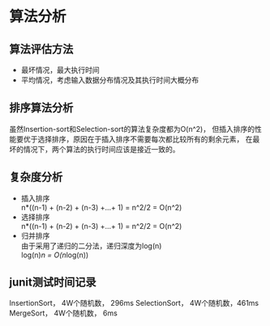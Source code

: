 算法分析
==================

算法评估方法
-------------
+ 最坏情况，最大执行时间
+ 平均情况，考虑输入数据分布情况及其执行时间大概分布

排序算法分析
------
虽然Insertion-sort和Selection-sort的算法复杂度都为O(n^2)，
但插入排序的性能要优于选择排序，原因在于插入排序不需要每次都比较所有的剩余元素，
在最坏的情况下，两个算法的执行时间应该是接近一致的。

复杂度分析
-----
+ 插入排序  
n*((n-1) + (n-2) + (n-3) +...+ 1) = n^2/2 = O(n^2)
+ 选择排序  
n*((n-1) + (n-2) + (n-3) +...+ 1) = n^2/2 = O(n^2)
+ 归并排序  
由于采用了递归的二分法，递归深度为log(n)  
log(n)*n = O(n*log(n))  

junit测试时间记录
--------
InsertionSort， 4W个随机数， 296ms
SelectionSort， 4W个随机数，461ms
MergeSort， 4W个随机数， 6ms
